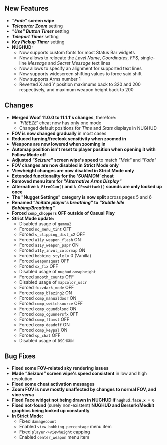 ## New Features

- **_"Fade"_ screen wipe**
- _**Teleporter Zoom**_ setting
- _**"Use" Button Timer**_ setting
- _**Teleport Timer**_ setting
- _**Key Pickup Timer**_ setting
- **NUGHUD:**
  - Now supports custom fonts for most Status Bar widgets
  - Now allows to relocate the _Level Name_, _Coordinates_, _FPS_, single-line _Message_ and _Secret Message_ text lines
  - Now allows to specify an alignment for supported text lines
  - Now supports widescreen shifting values to force said shift
  - Now supports Arms number 1
  - Reverted X and Y position maximums back to 320 and 200 respectively, and maximum weapon height back to 200

## Changes

- **Merged Woof 11.0.0 to 11.1.1's changes**, therefore:
  - _'FREEZE'_ cheat now has only one mode
  - Changed default positions for _Time_ and _Stats_ displays in NUGHUD
- **FOV is now changed gradually** in most cases
- **Reduced turning/freelook sensitivity when zoomed in**
- **Weapons are now lowered when zooming in**
- **Automap position isn't reset to player position when opening it with Follow Mode off**
- **Adjusted _"Seizure"_ screen wipe's speed** to match _"Melt"_ and _"Fade"_
- **FOV changes are now disabled in Strict Mode only**
- **Viewheight changes are now disabled in Strict Mode only**
- **Extended functionality for the _'SUMMON'_ cheat**
- **Removed menu item for _"Alternative Arms Display"_**
- **Alternative `A_FireCGun()` and `A_CPosAttack()` sounds are only looked up once**
- **The "Nugget Settings" category is now split** across pages 5 and 6
- **Renamed _"Imitate player's breathing"_ to _"Subtle Idle Bobbing/Breathing"_**
- **Forced `comp_choppers` OFF outside of Casual Play**
- **Strict Mode update:**
  - Disabled usage of `gamma2`
  - Forced `no_menu_tint` OFF
  - Forced `s_clipping_dist_x2` OFF
  - Forced `a11y_weapon_flash` ON
  - Forced `a11y_weapon_pspr` ON
  - Forced `a11y_invul_colormap` ON
  - Forced `bobbing_style` to 0 (Vanilla)
  - Forced `weaponsquat` OFF
  - Forced `sx_fix` OFF
  - Disabled usage of `nughud.weapheight`
  - Forced `smooth_counts` OFF
  - Disabled usage of `mapcolor_uscr`
  - Forced `fuzzdark_mode` OFF
  - Forced `comp_blazing2` ON
  - Forced `comp_manualdoor` ON
  - Forced `comp_switchsource` OFF
  - Forced `comp_cgundblsnd` ON
  - Forced `comp_cgunnersfx` OFF
  - Forced `comp_flamst` OFF
  - Forced `comp_deadoff` ON
  - Forced `comp_keypal` ON
  - Forced `sp_chat` OFF
  - Disabled usage of `DSCHGUN`

## Bug Fixes

- **Fixed some FOV-related sky rendering issues**
- **Made _"Seizure"_ screen wipe's speed consistent** in low and high resolution
- **Fixed some cheat activation messages**
- **Zoom FOV is now mostly unaffected by changes to normal FOV, and vice versa**
- **Fixed Face widget not being drawn in NUGHUD if `nughud.face.x = 0`**
- **Fixed not-found** (surely non-existent) **NUGHUD and Berserk/Medkit graphics being looked up constantly**
- **In Strict Mode:**
  - Fixed `damagecount`
  - Enabled `view_bobbing_percentage` menu item
  - Fixed `player->viewheight` capping
  - Enabled `center_weapon` menu item
